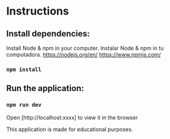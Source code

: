 # Instructions

## Install dependencies:

Install Node & npm in your computer.
Instalar Node & npm in tu computadora.
https://nodejs.org/en/
https://www.npmjs.com/

### `npm install`

## Run the application:

### `npm run dev`

Open [http://localhost:xxxx] to view it in the browser

This application is made for educational purposes.
